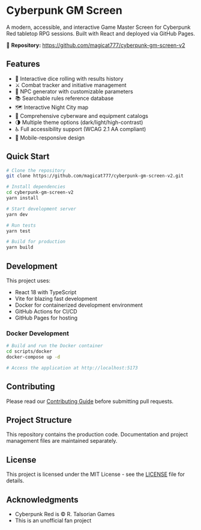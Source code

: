 # Cyberpunk GM Screen

A modern, accessible, and interactive Game Master Screen for Cyberpunk Red tabletop RPG sessions. Built with React and deployed via GitHub Pages.

🔗 **Repository:** https://github.com/magicat777/cyberpunk-gm-screen-v2

## Features

- 🎲 Interactive dice rolling with results history
- ⚔️ Combat tracker and initiative management
- 🤖 NPC generator with customizable parameters
- 📚 Searchable rules reference database
- 🗺️ Interactive Night City map
- 🔌 Comprehensive cyberware and equipment catalogs
- 🌗 Multiple theme options (dark/light/high-contrast)
- ♿ Full accessibility support (WCAG 2.1 AA compliant)
- 📱 Mobile-responsive design

## Quick Start

```bash
# Clone the repository
git clone https://github.com/magicat777/cyberpunk-gm-screen-v2.git

# Install dependencies
cd cyberpunk-gm-screen-v2
yarn install

# Start development server
yarn dev

# Run tests
yarn test

# Build for production
yarn build
```

## Development

This project uses:
- React 18 with TypeScript
- Vite for blazing fast development
- Docker for containerized development environment
- GitHub Actions for CI/CD
- GitHub Pages for hosting

### Docker Development

```bash
# Build and run the Docker container
cd scripts/docker
docker-compose up -d

# Access the application at http://localhost:5173
```

## Contributing

Please read our [Contributing Guide](docs/02-development/contributing.md) before submitting pull requests.

## Project Structure

This repository contains the production code. Documentation and project management files are maintained separately.

## License

This project is licensed under the MIT License - see the [LICENSE](LICENSE) file for details.

## Acknowledgments

- Cyberpunk Red is © R. Talsorian Games
- This is an unofficial fan project
